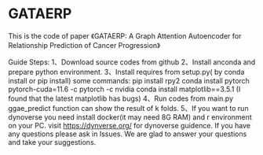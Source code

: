 # GATAERP
This is the  code of paper 《GATAERP: A Graph Attention Autoencoder for Relationship Prediction of Cancer Progression》

Guide Steps:
1、Download source codes from github
2、Install anconda and prepare python environment.
3、Install requires from setup.py( by conda install or pip install)
some commands:
  pip install rpy2
  conda install pytorch pytorch-cuda=11.6 -c pytorch -c nvidia
  conda install matplotlib==3.5.1 (I found that the latest matplotlib has bugs)
4、Run codes from main.py  ggae_predict function can show the result of k folds.
5、If you want to run dynoverse you need install docker(it may need 8G RAM) and r environment on your PC.
visit  https://dynverse.org/ for dynoverse guidence.
If you have any questions please ask in Issues. We are glad to answer your questions and take your suggestions.
